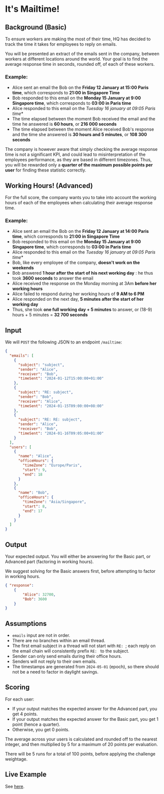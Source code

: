 # It's Mailtime!

## Background (Basic)

To ensure workers are making the most of their time, HQ has decided to track the time it takes for employees to reply on
emails.

You will be presented an extract of the emails sent in the company, between workers at different locations around the
world.
Your goal is to find the average response time in seconds, rounded off, of each of these workers.

### Example:

- Alice sent an email the Bob on the **Friday 12 January at 15:00 Paris time**, which corresponds to **21:00 in
  Singapore Time**
- Bob responded to this email on the **Monday 15 January at 9:00 Singapore time**, which corresponds to **03:00 in Paris
  time**
- Alice responded to this email on the *Tuesday 16 january at 09:05 Paris time**
- The time elapsed between the moment Bob received the email and the time he answered is **60 hours**, or **216 000
  seconds**
- The time elapsed between the moment Alice received Bob's response and the time she answered is **30 hours and 5
  minutes**, or **108 300 seconds**

The company is however aware that simply checking the average response time is not a significant KPI, and could lead to
misinterpretation of the employees performance, as they are based in different timezones. Thus, you will be rewarded
only a **quarter of the maximum possible points per user** for finding these statistic correctly.

## Working Hours! (Advanced)

For the full score, the company wants you to take into account the working hours of each of the employees when
calculating their average response time.

### Example:

- Alice sent an email the Bob on the **Friday 12 January at 14:00 Paris time**, which corresponds to **21:00 in
  Singapore Time**
- Bob responded to this email on the **Monday 15 January at 9:00 Singapore time**, which corresponds to **03:00 in Paris
  time**
- Alice responded to this email on the *Tuesday 16 january at 09:05 Paris time**
- Bob, like every employee of the company, **doesn't work on the weekends**
- Bob answered **1 hour after the start of his next working day** : he thus took **3600 seconds** to answer the email
- Alice received the response on the Monday morning at 3Am **before her working hours**
- Alice failed to respond during her working hours of **9 AM to 6 PM**
- Alice responded on the next day, **5 minutes after the start of her working day**
- Thus, she took **one full working day + 5 minutes** to answer, or (18-9) hours + 5 minutes = **32 700 seconds**

## Input

We will `POST` the following JSON to an endpoint `/mailtime`:

```json
{
  "emails": [
    {
      "subject": "subject",
      "sender": "Alice",
      "receiver": "Bob",
      "timeSent": "2024-01-12T15:00:00+01:00"
    },
    {
      "subject": "RE: subject",
      "sender": "Bob",
      "receiver": "Alice",
      "timeSent": "2024-01-15T09:00:00+08:00"
    },
    {
      "subject": "RE: RE: subject",
      "sender": "Alice",
      "receiver": "Bob",
      "timeSent": "2024-01-16T09:05:00+01:00"
    }
  ],
  "users": [
    {
      "name": "Alice",
      "officeHours": {
        "timeZone": "Europe/Paris",
        "start": 9,
        "end": 18
      }
    },
    {
      "name": "Bob",
      "officeHours": {
        "timeZone": "Asia/Singapore",
        "start": 8,
        "end": 17
      }
    }
  ]
}
```

## Output

Your expected output. You will either be answering for the Basic part, or Advanced part (factoring in working hours).

We suggest solving for the Basic answers first, before attempting to factor in working hours.

```json
{ "response": 
    {
        "Alice": 32700,
        "Bob": 3600
    }
}
```

## Assumptions

* `emails` input are not in order.
* There are no branches within an email thread.
* The first email subject in a thread will not start with `RE: `; each reply on the email chain will consistently
  prefix `RE: ` to the subject.
* Sender can only send emails during their office hours.
* Senders will not reply to their own emails.
* The timestamps are generated from `2024-05-01` (epoch), so there should not be a need to factor in daylight savings.

## Scoring

For each user:

* If your output matches the expected answer for the Advanced part, you get 4 points.
* If your output matches the expected answer for the Basic part, you get 1 point (hence a quarter).
* Otherwise, you get 0 points.

The average across your users is calculated and rounded off to the nearest integer, and then multiplied by 5 for a
maximum of 20 points per evaluation.

There will be 5 runs for a total of 100 points, before applying the challenge weightage.

## Live Example

See [here](/example).